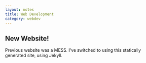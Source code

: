 ```yaml
---
layout: notes
title: Web Development
category: webdev
---
```


## New Website!

Previous website was a MESS. I've switched to using this statically generated site, using Jekyll.
